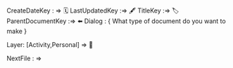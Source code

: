 
CreateDateKey : => 🗓️
LastUpdatedKey :=> 🖋️
TitleKey :=> 🏷️
ParentDocumentKey :=> ⬅️
Dialog : {
What type of document do you want to make
}

Layer: [Activity,Personal] => 🎫


NextFile : =>